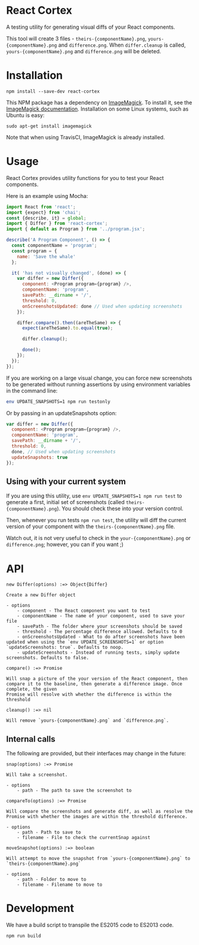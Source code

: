 React Cortex
============

A testing utility for generating visual diffs of your React components.

This tool will create 3 files - `theirs-{componentName}.png`, `yours-{componentName}.png` and `difference.png`. When `differ.cleanup` is called, `yours-{componentName}.png` and `difference.png` will be deleted.

# Installation

```
npm install --save-dev react-cortex
```

This NPM package has a dependency on [ImageMagick](http://www.imagemagick.org/). To install it, see the [ImageMagick documentation](http://www.imagemagick.org/script/binary-releases.php). Installation on some Linux systems, such as Ubuntu is easy:

```
sudo apt-get install imagemagick
```

Note that when using TravisCI, ImageMagick is already installed.

# Usage

React Cortex provides utility functions for you to test your React components.

Here is an example using Mocha:

```js
import React from 'react';
import {expect} from 'chai';
const {describe, it} = global;
import { Differ } from 'react-cortex';
import { default as Program } from '../program.jsx';

describe('A Program Component', () => {
  const componentName = 'program';
  const program = {
    name: 'Save the whale'
  };

  it( 'has not visually changed', (done) => {
    var differ = new Differ({
      component: <Program program={program} />,
      componentName: 'program',
      savePath: __dirname + '/',
      threshold: 0,
      onScreenshotsUpdated: done // Used when updating screenshots
    });

    differ.compare().then((areTheSame) => {
      expect(areTheSame).to.equal(true);

      differ.cleanup();

      done();
    });
  });
});

```

If you are working on a large visual change, you can force new screenshots to be generated without running assertions by using environment variables in the command line:

```sh
env UPDATE_SNAPSHOTS=1 npm run testonly
```

Or by passing in an updateSnapshots option:

```js
var differ = new Differ({
  component: <Program program={program} />,
  componentName: 'program',
  savePath: __dirname + '/',
  threshold: 0,
  done, // Used when updating screenshots
  updateSnapshots: true
});
```

## Using with your current system

If you are using this utility, use `env UPDATE_SNAPSHOTS=1 npm run test` to generate a first, initial set of screenshots (called `theirs-{componentName}.png`). You should check these into your version control.

Then, whenever you run tests `npm run test`, the utility will diff the current version of your component with the `theirs-{componentName}.png` file.

Watch out, it is not very useful to check in the `your-{componentName}.png` or `difference.png`; however, you can if you want ;)

# API

```
new Differ(options) :=> Object{Differ}

Create a new Differ object

- options
    - component - The React component you want to test
    - componentName - The name of your component, used to save your file
    - savePath - The folder where your screenshots should be saved
    - threshold - The percentage difference allowed. Defaults to 0
    - onScreenshotsUpdated - What to do after screenshots have been updated when using the `env UPDATE_SCREENSHOTS=1` or option `updateScreenshots: true`. Defaults to noop.
    - updateScreenshots - Instead of running tests, simply update screenshots. Defaults to false.

```

```
compare() :=> Promise

Will snap a picture of the your version of the React component, then compare it to the baseline, then generate a difference image. Once complete, the given
Promise will resolve with whether the difference is within the threshold
```

```
cleanup() :=> nil

Will remove `yours-{componentName}.png` and `difference.png`.
```

## Internal calls

The following are provided, but their interfaces may change in the future:

```
snap(options) :=> Promise

Will take a screenshot.

- options
    - path - The path to save the screenshot to
```

```
compareTo(options) :=> Promise

Will compare the screenshots and generate diff, as well as resolve the Promise with whether the images are within the threshold difference.

- options
    - path - Path to save to
    - filename - File to check the currentSnap against
```

```
moveSnapshot(options) :=> boolean

Will attempt to move the snapshot from `yours-{componentName}.png` to `theirs-{componentName}.png`

- options
    - path - Folder to move to
    - filename - Filename to move to

```


# Development

We have a build script to transpile the ES2015 code to ES2013 code.

```sh
npm run build
```

